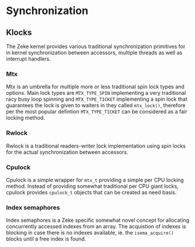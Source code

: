 Synchronization
===============

Klocks
------

The Zeke kernel provides various traditional synchronization primitives
for in kernel synchronization between accessors, multiple threads as
well as interrupt handlers.

### Mtx

Mtx is an umbrella for multiple more or less traditional spin lock types
and options. Main lock types are `MTX_TYPE_SPIN` implementing a very
traditional racy busy loop spinning and `MTX_TYPE_TICKET` implementing a
spin lock that guarantees the lock is given to waiters in they called
`mtx_lock()`, therefore per the most popular defintion `MTX_TYPE_TICKET`
can be considered as a fair locking method.

### Rwlock

Rwlock is a traditional readers-writer lock implementation using spin
locks for the actual synchronization between accessors.

### Cpulock

Cpulock is a simple wrapper for `mtx_t` providing a simple per CPU
locking method. Instead of providing somewhat traditional per CPU giant
locks, cpulock provides `cpulock_t` objects that can be created as need
basis.

### Index semaphores

Index semaphores is a Zeke specific somewhat novel concept for
allocating concurrently accessed indexes from an array. The acquistion
of indexes is blocking in case there is no indexes available, ie. the
`isema_acquire()` blocks until a free index is
found.
